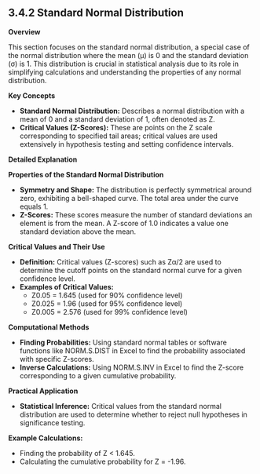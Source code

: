 ## 3.4.2 Standard Normal Distribution

**Overview**

This section focuses on the standard normal distribution, a special case of the normal distribution where the mean (μ) is 0 and the standard deviation (σ) is 1. This distribution is crucial in statistical analysis due to its role in simplifying calculations and understanding the properties of any normal distribution.

**Key Concepts**

* **Standard Normal Distribution:** Describes a normal distribution with a mean of 0 and a standard deviation of 1, often denoted as Z.
* **Critical Values (Z-Scores):** These are points on the Z scale corresponding to specified tail areas; critical values are used extensively in hypothesis testing and setting confidence intervals.

**Detailed Explanation**

**Properties of the Standard Normal Distribution**

* **Symmetry and Shape:** The distribution is perfectly symmetrical around zero, exhibiting a bell-shaped curve. The total area under the curve equals 1.
* **Z-Scores:** These scores measure the number of standard deviations an element is from the mean. A Z-score of 1.0 indicates a value one standard deviation above the mean.

**Critical Values and Their Use**

* **Definition:** Critical values (Z-scores) such as Zα/2 are used to determine the cutoff points on the standard normal curve for a given confidence level.
* **Examples of Critical Values:**
    * Z0.05 = 1.645 (used for 90% confidence level)
    * Z0.025 = 1.96 (used for 95% confidence level)
    * Z0.005 = 2.576 (used for 99% confidence level)

**Computational Methods**

* **Finding Probabilities:** Using standard normal tables or software functions like NORM.S.DIST in Excel to find the probability associated with specific Z-scores.
* **Inverse Calculations:** Using NORM.S.INV in Excel to find the Z-score corresponding to a given cumulative probability.

**Practical Application**

* **Statistical Inference:** Critical values from the standard normal distribution are used to determine whether to reject null hypotheses in significance testing.

**Example Calculations:**

* Finding the probability of Z < 1.645.
* Calculating the cumulative probability for Z = -1.96.
